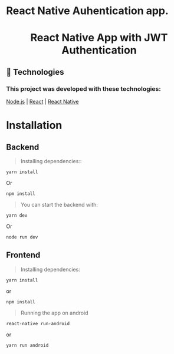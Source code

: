 # React Native Auhentication app.

<h1 align="center"> React Native App with JWT Authentication </h1>

## :rocket:  Technologies

### This project was developed with these technologies:

[Node.js](https://nodejs.org/en/)
| [React](https://reactjs.org)
| [React Native](https://facebook.github.io/react-native/)

# Installation

## Backend

> Installing dependencies::
```
yarn install 
```
Or
```
npm install
```

> You can start the backend with: 
```
yarn dev
```
Or
```
node run dev 
```

## Frontend 

> Installing dependencies:
```
yarn install 
```
or 
```
npm install
```

> Running the app on android
```
react-native run-android
```
or
```
yarn run android
```
